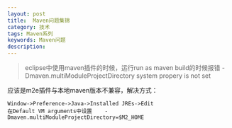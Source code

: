 ```yaml
---
layout: post
title:  Maven问题集锦
category: 技术
tags: Maven系列
keywords: Maven问题
description: 
---
```


>eclipse中使用maven插件的时候，运行run as maven build的时候报错
>-Dmaven.multiModuleProjectDirectory system propery is not set

应该是m2e插件与本地maven版本不兼容，解决方式：

	Window->Preference->Java->Installed JREs->Edit
	在Default VM arguments中设置	-Dmaven.multiModuleProjectDirectory=$M2_HOME

